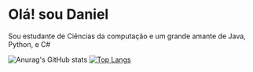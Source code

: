 # Olá! sou Daniel
Sou estudante de Ciências da computação e um grande amante de Java, Python, e C#

![Anurag's GitHub stats](https://github-readme-stats.vercel.app/api?username=HDS0219&show_icons=true&theme=tokyonight)
[![Top Langs](https://github-readme-stats.vercel.app/api/top-langs/?username=HDS0219&layout=compact&theme=tokyonight)](https://github.com/anuraghazra/github-readme-stats)
